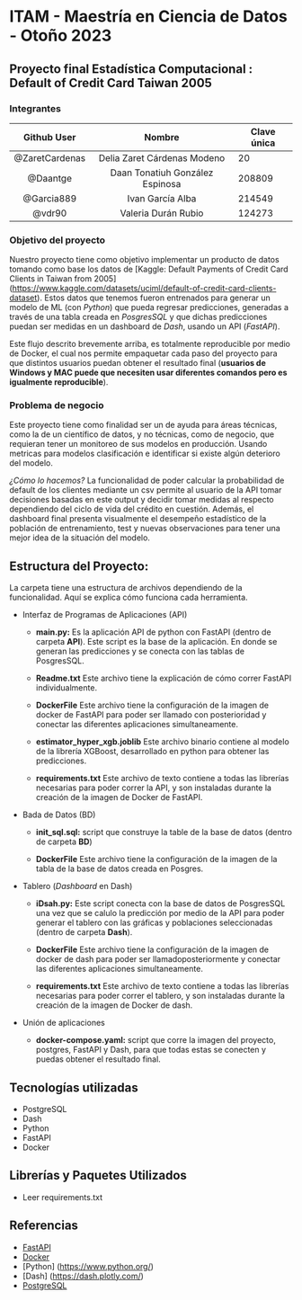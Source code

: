 # ITAM - Maestría en Ciencia de Datos - Otoño 2023
## Proyecto final Estadística Computacional : Default of Credit Card Taiwan 2005

### Integrantes

|       Github User        |              Nombre               | Clave única |
| :---------------: | :-------------------------------: | ----------- |
| @ZaretCardenas |    Delia Zaret Cárdenas Modeno    |  20     |
|      @Daantge      | Daan Tonatiuh González Espinosa | 208809      |
|     @Garcia889     |      Ivan García Alba      | 214549      |
|    @vdr90     |    Valeria Durán Rubio     | 124273      |

### **Objetivo del proyecto**
Nuestro proyecto tiene como objetivo implementar un producto de datos tomando como base los datos de [Kaggle: Default Payments of Credit Card Clients in Taiwan from 2005] (https://www.kaggle.com/datasets/uciml/default-of-credit-card-clients-dataset). Estos datos que tenemos fueron entrenados para generar un modelo de ML (con *Python*) que pueda regresar predicciones, generadas a través  de una tabla creada en *PosgresSQL* y que dichas predicciones puedan ser medidas en un dashboard de *Dash*, usando un API (*FastAPI*).

Este flujo descrito brevemente arriba, es totalmente reproducible por medio de Docker, el cual nos permite empaquetar cada paso del proyecto para que distintos usuarios puedan obtener el resultado final (**usuarios de Windows y MAC puede que necesiten usar diferentes comandos pero es igualmente reproducible**).

### **Problema de negocio**
Este proyecto tiene como finalidad ser un de ayuda para áreas técnicas, como la de un científico de datos, y no técnicas, como de negocio, que requieran tener un monitoreo de sus modelos en producción. Usando metricas para modelos clasificación e identificar si existe algún deterioro del modelo. 

*¿Cómo lo hacemos?* La funcionalidad de poder calcular la probabilidad de default de los clientes mediante un csv permite al usuario de la API tomar decisiones basadas en este output y decidir tomar medidas al respecto dependiendo del ciclo de vida del crédito en cuestión. Además, el dashboard final presenta visualmente el desempeño estadístico de la población de entrenamiento, test y nuevas observaciones para tener una mejor idea de la situación del modelo.


## Estructura del Proyecto:
La carpeta tiene una estructura de archivos dependiendo de la funcionalidad. Aquí se explica cómo funciona cada herramienta. 

* Interfaz de Programas de Aplicaciones (API)
  
  * **main.py:** Es la aplicación API de python con FastAPI  (dentro de carpeta **API**). Este script es la base de la aplicación. En donde se generan las predicciones y se conecta con las tablas de PosgresSQL.
    
  * **Readme.txt** Este archivo tiene la explicación de cómo correr FastAPI individualmente.
    
  * **DockerFile** Este archivo tiene la configuración de la imagen de docker de FastAPI para poder ser llamado con posterioridad y conectar las diferentes aplicaciones simultaneamente.
    
  * **estimator_hyper_xgb.joblib** Este archivo binario contiene al modelo de la librería XGBoost, desarrollado en python para obtener las predicciones.
    
  * **requirements.txt** Este archivo de texto contiene a todas las librerías necesarias para poder correr la API, y son instaladas durante la creación de la imagen de Docker de FastAPI.
 
* Bada de Datos (BD)
  
  * **init_sql.sql:** script que construye la table de la base de datos (dentro de carpeta **BD**)
    
  * **DockerFile** Este archivo tiene la configuración de la imagen de la tabla de la base de datos creada en Posgres.

* Tablero (*Dashboard* en Dash)
  
  * **iDsah.py:** Este script conecta con la base de datos de PosgresSQL una vez que se calulo la predicción por medio de la API para poder generar el tablero con las gráficas y poblaciones seleccionadas (dentro de carpeta **Dash**).
    
  * **DockerFile** Este archivo tiene la configuración de la imagen de docker de dash para poder ser llamadoposteriormente y conectar las diferentes aplicaciones simultaneamente.
    
  * **requirements.txt** Este archivo de texto contiene a todas las librerías necesarias para poder correr el tablero, y son instaladas durante la creación de la imagen de Docker de dash.
 
* Unión de aplicaciones
  
  * **docker-compose.yaml:** script que corre la imagen del proyecto, postgres, FastAPI y Dash, para que todas estas se conecten y puedas obtener el resultado final.



##  Tecnologías utilizadas

* PostgreSQL
* Dash
* Python
* FastAPI
* Docker

## Librerías y Paquetes Utilizados

 - Leer requirements.txt

## Referencias 

* [FastAPI](https://fastapi.tiangolo.com/)
* [Docker](https://docs.docker.com/develop/develop-images/dockerfile_best-practices/)
* [Python] (https://www.python.org/)
* [Dash] (https://dash.plotly.com/)
* [PostgreSQL]((https://www.postgresql.org/)https://www.postgresql.org/)

